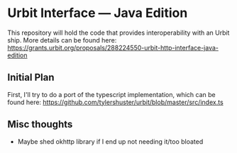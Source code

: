 # Urbit Interface — Java Edition

This repository will hold the code that provides interoperability with an Urbit ship.
More details can be found here: https://grants.urbit.org/proposals/288224550-urbit-http-interface-java-edition

## Initial Plan

First, I'll try to do a port of the typescript implementation, which can be found here: https://github.com/tylershuster/urbit/blob/master/src/index.ts

## Misc thoughts

- Maybe shed okhttp library if I end up not needing it/too bloated
